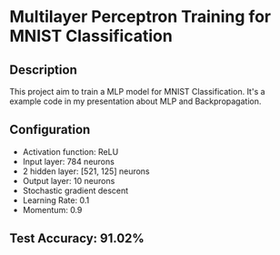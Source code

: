 # Multilayer Perceptron Training for MNIST Classification

## Description
This project aim to train a MLP model for MNIST Classification. It's a example code in my presentation about MLP and Backpropagation. 

## Configuration
- Activation function: ReLU
- Input layer: 784 neurons
- 2 hidden layer: [521, 125] neurons
- Output layer: 10 neurons
- Stochastic gradient descent
- Learning Rate: 0.1
- Momentum: 0.9
## Test Accuracy: 91.02%


